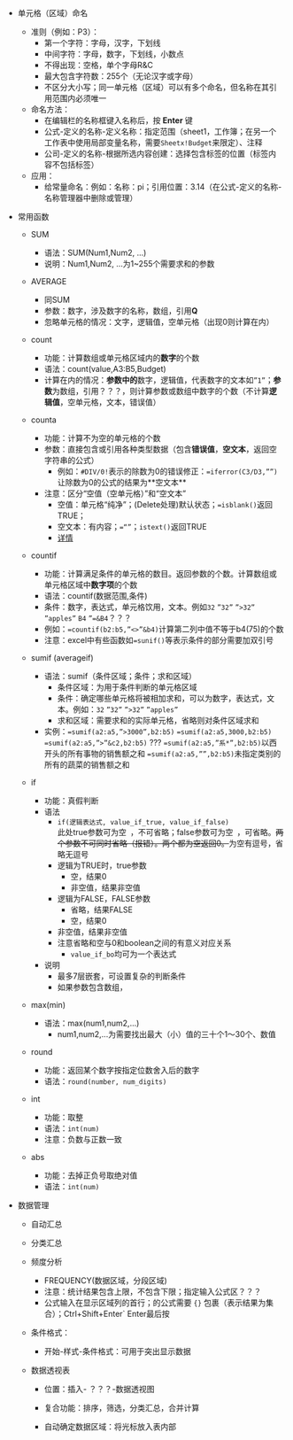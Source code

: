 - 单元格（区域）命名
  - 准则（例如：P3）：
    - 第一个字符：字母，汉字，下划线
    - 中间字符：字母，数字，下划线，小数点
    - 不得出现：空格，单个字母R&C
    - 最大包含字符数：255个（无论汉字或字母）
    - 不区分大小写；同一单元格（区域）可以有多个命名，但名称在其引用范围内必须唯一
  - 命名方法：
    - 在编辑栏的名称框键入名称后，按 **Enter** 键
    - 公式-定义的名称-定义名称：指定范围（sheet1，工作簿；在另一个工作表中使用局部变量名称，需要`Sheetx!Budget`来限定）、注释
    - 公司-定义的名称-根据所选内容创建：选择包含标签的位置（标签内容不包括标签）
  - 应用：
    - 给常量命名：例如：名称：pi；引用位置：3.14（在公式-定义的名称-名称管理器中删除或管理）

- 常用函数
	- SUM
		- 语法：SUM(Num1,Num2, ...)
		- 说明：Num1,Num2, ...为1~255个需要求和的参数
	- AVERAGE
		- 同SUM
		- 参数：数字，涉及数字的名称，数组，引用**Q**
		- 忽略单元格的情况：文字，逻辑值，空单元格（出现0则计算在内）
	- count
		- 功能：计算数组或单元格区域内的**数字**的个数
		- 语法：count(value,A3:B5,Budget)
		- 计算在内的情况：**‌参数中的**数字，逻辑值，代表数字的文本如`”1”`；**参数**为数组，引用？？？，则计算参数或数组中数字的个数（不计算**逻辑值**，空单元格，文本，错误值）
	- counta
		- 功能：计算不为空的单元格的个数
		- 参数：直接包含或引用各种类型数据（包含**错误值**，**空文本**，返回空字符串的公式）
			- 例如：`#DIV/0!`表示的除数为0的错误修正：`=iferror(C3/D3,””)`让除数为0的公式的结果为**‌空文本**
		- 注意：区分“空值（空单元格）”和“空文本”
			- 空值：单元格“纯净”；(Delete处理)默认状态；`=isblank()`返回TRUE；
			- 空文本：有内容；`=“”`；`istext()`返回TRUE
			- [详情](http://club.excelhome.net/thread-672604-1-1.html)
	- countif
		- 功能：计算满足条件的单元格的数目。返回参数的个数。计算数组或单元格区域中**数字项**的个数
		- 语法：countif(数据范围,条件)
		- 条件：数字，表达式，单元格饮用，文本。例如`32` `”32”` `”>32”` `”apples”` `B4` `”=&B4`？？？
		- 例如：`=countif(b2:b5,”<>”&b4)`计算第二列中值不等于b4(75)的个数
		- 注意：excel中有些函数如`=sunif()`等表示条件的部分需要加双引号
	- sumif (averageif)
		- 语法：sumif（条件区域；条件；求和区域）
			- 条件区域：为用于条件判断的单元格区域
			- 条件：确定哪些单元格将被相加求和，可以为数字，表达式，文本。例如：`32` `”32”` `”>32”` `”apples”`
			- 求和区域：需要求和的实际单元格，省略则对条件区域求和
		- 实例：`=sumif(a2:a5,”>3000”,b2:b5)`   `=sumif(a2:a5,3000,b2:b5)`  `=sumif(a2:a5,”>”&c2,b2:b5)` ???  `=sumif(a2:a5,”系*”,b2:b5)`以西开头的所有事物的销售额之和  `=sumif(a2:a5,””,b2:b5)`未指定类别的所有的蔬菜的销售额之和
	- if
		- 功能：真假判断
		- 语法
			- `if(逻辑表达式, value_if_true, value_if_false)`  
				此处true参数可为空` `，不可省略；false参数可为空` `，可省略。~~两个参数不可同时省略（报错）。两个都为空返回0。~~为空有逗号，省略无逗号
			- 逻辑为TRUE时，true参数
				- 空，结果0
				- 非空值，结果非空值
			- 逻辑为FALSE，FALSE参数
				- 省略，结果FALSE
			  - 空，结果0
	      - 非空值，结果非空值
		  - 注意省略和空与0和boolean之间的有意义对应关系
			- `value_if_bo`均可为一个表达式
		- 说明
			- 最多7层嵌套，可设置复杂的判断条件
			- 如果参数包含数组，
	
	
	
	
	
	- max(min)
		- 语法：max(num1,num2,...)
			- num1,num2,...为需要找出最大（小）值的三十个1～30个、数值
	- round
		- 功能：返回某个数字按指定位数舍入后的数字
		- 语法：`round(number, num_digits)`
	- int
		- 功能：取整
		- 语法：`int(num)`
		- 注意：负数与正数一致
	- abs
		- 功能：去掉正负号取绝对值
		- 语法：`int(num)`
	




- 数据管理
	- 自动汇总


	- 分类汇总


	- 频度分析
		- FREQUENCY(数据区域，分段区域)
		- 注意：统计结果包含上限，不包含下限；指定输入公式区？？？
		- 公式输入在显示区域列的首行；的公式需要 `{}` 包裹（表示结果为集合）；Ctrl+Shift+Enter` Enter最后按

	- 条件格式：
		- 开始-样式-条件格式：可用于突出显示数据

	- 数据透视表
		- 位置：插入- ？？？-数据透视图
		- 复合功能：排序，筛选，分类汇总，合并计算

		- 自动确定数据区域：将光标放入表内部